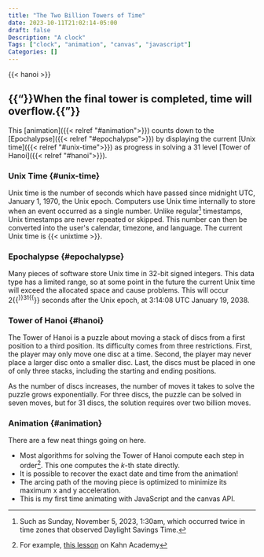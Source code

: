 ```yaml
---
title: "The Two Billion Towers of Time"
date: 2023-10-11T21:02:14-05:00
draft: false
Description: "A clock"
Tags: ["clock", "animation", "canvas", "javascript"]
Categories: []
---
```



{{< hanoi >}}
## {{<q>}}When the final tower is completed, time will overflow.{{</q>}}

This [animation]({{< relref "#animation">}}) counts down to the [Epochalypse]({{< relref "#epochalypse">}})
by displaying the current [Unix time]({{< relref "#unix-time">}})
as progress in solving a 31 level [Tower of Hanoi]({{< relref "#hanoi">}}).

### Unix Time {#unix-time}
Unix time is the number of seconds which have passed since midnight UTC, January 1, 1970, the Unix epoch.
Computers use Unix time internally to store when an event occurred as a single number.
Unlike regular[^regular] timestamps, Unix timestamps are never repeated or skipped.
This number can then be converted into the user's calendar, timezone, and language.
The current Unix time is {{< unixtime >}}.

### Epochalypse {#epochalypse}
Many pieces of software store Unix time in 32-bit signed integers.
This data type has a limited range, so at some point in the future the current Unix time will exceed the allocated space and cause problems.
This will occur 2{{<sup>}}31{{</sup>}} seconds after the Unix epoch, at 3:14:08 UTC January 19, 2038.

### Tower of Hanoi {#hanoi}
The Tower of Hanoi is a puzzle about moving a stack of discs from a first position to a third position.
Its difficulty comes from three restrictions.
First, the player may only move one disc at a time.
Second, the player may never place a larger disc onto a smaller disc.
Last, the discs must be placed in one of only three stacks, including the starting and ending positions.

As the number of discs increases, the number of moves it takes to solve the puzzle grows exponentially.
For three discs, the puzzle can be solved in seven moves, but for 31 discs, the solution requires over two billion moves.

### Animation {#animation}

There are a few neat things going on here.

* Most algorithms for solving the Tower of Hanoi compute each step in order[^kahn]. This one computes the *k*-th state directly.
* It is possible to recover the exact date and time from the animation!
* The arcing path of the moving piece is optimized to minimize its maximum x and y acceleration.
* This is my first time animating with JavaScript and the canvas API.

[^regular]: Such as Sunday, November 5, 2023, 1:30am, which occurred twice in time zones that observed Daylight Savings Time.
[^kahn]: For example, [this lesson](https://www.khanacademy.org/computing/computer-science/algorithms/towers-of-hanoi/a/towers-of-hanoi) on Kahn Academy